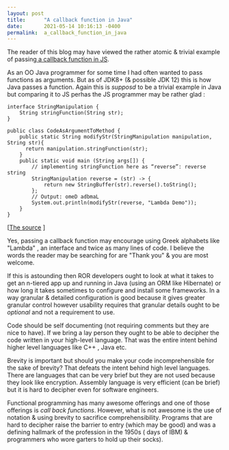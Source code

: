 ```yaml
---
layout: post
title:      "A callback function in Java"
date:       2021-05-14 10:16:13 -0400
permalink:  a_callback_function_in_java
---
```



The reader of this blog may have viewed the rather atomic & trivial example of passing[ a callback function in JS](http://mrarthurwhite.github.io/demonstrating_a_call_back_function).


As an OO Java programmer for some time I had often wanted to pass functions as arguments. But as of JDK8+ (& possible JDK 12) this is how Java passes a function. Again this is *supposd* to be a trivial example in Java but comparing it to JS perhas the JS programmer may be rather glad :

```
interface StringManipulation {
	String stringFunction(String str);
}

public class CodeAsArgumentToMethod {
	public static String modifyStr(StringManipulation manipulation, String str){
	  return manipulation.stringFunction(str);
	}
	public static void main (String args[]) {
		// implementing stringFunction here as “reverse”: reverse string
		StringManipulation reverse = (str) -> {		
			return new StringBuffer(str).reverse().toString();
		};
		// Output: omeD adbmaL
		System.out.println(modifyStr(reverse, "Lambda Demo")); 
	}
}

```
[[The source](https://github.com/mrarthurwhite/java_callback_function_demo/blob/master/CodeAsArgumentToMethod.java) ]

Yes, passing a callback function  may encourage using Greek alphabets like "Lambda" , an interface and twice as many lines of code. I believe the words the reader may be searching for are "Thank you" & you are most welcome.

If this is astounding then ROR developers ought to look at what it takes to get an n-tiered app up and running in Java (using an ORM like Hibernate) or how long it takes sometimes to configure and install some frameworks. In a way granular & detailed configuration is good because it gives greater granular control however usability requires that granular details ought to be *optional* and not a requirement to use. 

Code should be self documenting (not requiring comments but they are nice to have). If we bring a lay person they ought to be able to decipher the code written in your high-level language. That was the entire intent behind higher level languages like C++ , Java etc. 

Brevity is important but should you make your code incomprehensible for the sake of brevity? That defeats the intent behind high level languages. There are languages that can be very brief but they are not used because they look like encryption. Assembly language is very efficient (can be brief) but it is hard to decipher even for software engineers.

Functional programming has many awesome offerings and one of those offerings is *call back functions*. However, what is not awesome is the use of notation & using brevity to sacrifice comprehensibility. Programs that are hard to decipher raise the barrier to entry (which may be good) and was a defining hallmark of the profession in the 1950s ( days of IBM) & programmers who wore garters to hold up their socks).

